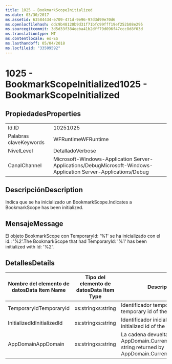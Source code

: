 ```yaml
---
title: 1025 - BookmarkScopeInitialized
ms.date: 03/30/2017
ms.assetid: 63584434-e709-471d-9e96-97d3d99e70d6
ms.openlocfilehash: ddc9b48120b9d31f71bfc99fff19ef252b08e295
ms.sourcegitcommit: 3d5d33f384eeba41b2dff79d096f47ccc8d8f03d
ms.translationtype: MT
ms.contentlocale: es-ES
ms.lasthandoff: 05/04/2018
ms.locfileid: "33509592"
---
```

# <a name="1025---bookmarkscopeinitialized"></a><span data-ttu-id="bcd53-102">1025 - BookmarkScopeInitialized</span><span class="sxs-lookup"><span data-stu-id="bcd53-102">1025 - BookmarkScopeInitialized</span></span>
## <a name="properties"></a><span data-ttu-id="bcd53-103">Propiedades</span><span class="sxs-lookup"><span data-stu-id="bcd53-103">Properties</span></span>  
  
|||  
|-|-|  
|<span data-ttu-id="bcd53-104">Id.</span><span class="sxs-lookup"><span data-stu-id="bcd53-104">ID</span></span>|<span data-ttu-id="bcd53-105">1025</span><span class="sxs-lookup"><span data-stu-id="bcd53-105">1025</span></span>|  
|<span data-ttu-id="bcd53-106">Palabras clave</span><span class="sxs-lookup"><span data-stu-id="bcd53-106">Keywords</span></span>|<span data-ttu-id="bcd53-107">WFRuntime</span><span class="sxs-lookup"><span data-stu-id="bcd53-107">WFRuntime</span></span>|  
|<span data-ttu-id="bcd53-108">Nivel</span><span class="sxs-lookup"><span data-stu-id="bcd53-108">Level</span></span>|<span data-ttu-id="bcd53-109">Detallado</span><span class="sxs-lookup"><span data-stu-id="bcd53-109">Verbose</span></span>|  
|<span data-ttu-id="bcd53-110">Canal</span><span class="sxs-lookup"><span data-stu-id="bcd53-110">Channel</span></span>|<span data-ttu-id="bcd53-111">Microsoft-Windows-Application Server-Applications/Debug</span><span class="sxs-lookup"><span data-stu-id="bcd53-111">Microsoft-Windows-Application Server-Applications/Debug</span></span>|  
  
## <a name="description"></a><span data-ttu-id="bcd53-112">Descripción</span><span class="sxs-lookup"><span data-stu-id="bcd53-112">Description</span></span>  
 <span data-ttu-id="bcd53-113">Indica que se ha inicializado un BookmarkScope.</span><span class="sxs-lookup"><span data-stu-id="bcd53-113">Indicates a BookmarkScope has been initialized.</span></span>  
  
## <a name="message"></a><span data-ttu-id="bcd53-114">Mensaje</span><span class="sxs-lookup"><span data-stu-id="bcd53-114">Message</span></span>  
 <span data-ttu-id="bcd53-115">El objeto BookmarkScope con TemporaryId: '%1' se ha inicializado con el id.: '%2'.</span><span class="sxs-lookup"><span data-stu-id="bcd53-115">The BookmarkScope that had TemporaryId: '%1' has been initialized with Id: '%2'.</span></span>  
  
## <a name="details"></a><span data-ttu-id="bcd53-116">Detalles</span><span class="sxs-lookup"><span data-stu-id="bcd53-116">Details</span></span>  
  
|<span data-ttu-id="bcd53-117">Nombre del elemento de datos</span><span class="sxs-lookup"><span data-stu-id="bcd53-117">Data Item Name</span></span>|<span data-ttu-id="bcd53-118">Tipo del elemento de datos</span><span class="sxs-lookup"><span data-stu-id="bcd53-118">Data Item Type</span></span>|<span data-ttu-id="bcd53-119">Descripción</span><span class="sxs-lookup"><span data-stu-id="bcd53-119">Description</span></span>|  
|--------------------|--------------------|-----------------|  
|<span data-ttu-id="bcd53-120">TemporaryId</span><span class="sxs-lookup"><span data-stu-id="bcd53-120">TemporaryId</span></span>|<span data-ttu-id="bcd53-121">xs:string</span><span class="sxs-lookup"><span data-stu-id="bcd53-121">xs:string</span></span>|<span data-ttu-id="bcd53-122">Identificador temporal del marcador.</span><span class="sxs-lookup"><span data-stu-id="bcd53-122">The temporary id of the bookmark.</span></span>|  
|<span data-ttu-id="bcd53-123">InitializedId</span><span class="sxs-lookup"><span data-stu-id="bcd53-123">InitializedId</span></span>|<span data-ttu-id="bcd53-124">xs:string</span><span class="sxs-lookup"><span data-stu-id="bcd53-124">xs:string</span></span>|<span data-ttu-id="bcd53-125">Identificador inicializado del marcador.</span><span class="sxs-lookup"><span data-stu-id="bcd53-125">The initialized id of the bookmark.</span></span>|  
|<span data-ttu-id="bcd53-126">AppDomain</span><span class="sxs-lookup"><span data-stu-id="bcd53-126">AppDomain</span></span>|<span data-ttu-id="bcd53-127">xs:string</span><span class="sxs-lookup"><span data-stu-id="bcd53-127">xs:string</span></span>|<span data-ttu-id="bcd53-128">La cadena devuelta por AppDomain.CurrentDomain.FriendlyName.</span><span class="sxs-lookup"><span data-stu-id="bcd53-128">The string returned by AppDomain.CurrentDomain.FriendlyName.</span></span>|
